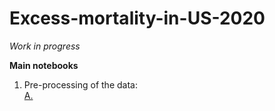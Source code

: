 # Excess-mortality-in-US-2020

*Work in progress*

**Main notebooks**
1. Pre-processing of the data:</br>[A. ](https://nbviewer.jupyter.org/github/aakhmetz/WuhanIncubationPeriod2020/blob/master/scripts/A.%20MCMC%20simulations%20in%20Stan.ipynb)
